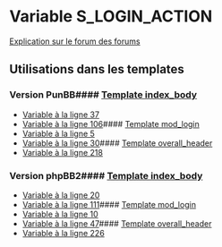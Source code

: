 # Variable S_LOGIN_ACTION
[Explication sur le forum des forums](http://forum.forumactif.com/t294113-listing-des-variables#S_LOGIN_ACTION)
## Utilisations dans les templates
### Version PunBB#### [Template index_body](punbb/index_body.md)
* [Variable à la ligne 37](../punbb/index_body.tpl#L37)
* [Variable à la ligne 106](../punbb/index_body.tpl#L106)#### [Template mod_login](punbb/mod_login.md)
* [Variable à la ligne 5](../punbb/mod_login.tpl#L5)
* [Variable à la ligne 30](../punbb/mod_login.tpl#L30)#### [Template overall_header](punbb/overall_header.md)
* [Variable à la ligne 218](../punbb/overall_header.tpl#L218)
### Version phpBB2#### [Template index_body](subsilver/index_body.md)
* [Variable à la ligne 20](../subsilver/index_body.tpl#L20)
* [Variable à la ligne 111](../subsilver/index_body.tpl#L111)#### [Template mod_login](subsilver/mod_login.md)
* [Variable à la ligne 10](../subsilver/mod_login.tpl#L10)
* [Variable à la ligne 47](../subsilver/mod_login.tpl#L47)#### [Template overall_header](subsilver/overall_header.md)
* [Variable à la ligne 226](../subsilver/overall_header.tpl#L226)